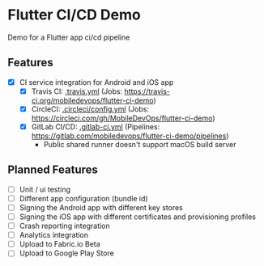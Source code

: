 # Flutter CI/CD Demo

Demo for a Flutter app ci/cd pipeline

## Features

- [x] CI service integration for Android and iOS app
    - [x] Travis CI: [.travis.yml](.travis.yml) (Jobs: https://travis-ci.org/mobiledevops/flutter-ci-demo)
    - [x] CircleCI: [.circleci/config.yml](.circleci/config.yml) (Jobs: https://circleci.com/gh/MobileDevOps/flutter-ci-demo)
    - [x] GitLab CI/CD: [.gitlab-ci.yml](.gitlab-ci.yml) (Pipelines: https://gitlab.com/mobiledevops/flutter-ci-demo/pipelines)
        - Public shared runner doesn't support macOS build server

## Planned Features

- [ ] Unit / ui testing
- [ ] Different app configuration (bundle id)
- [ ] Signing the Android app with different key stores
- [ ] Signing the iOS app with different certificates and provisioning profiles
- [ ] Crash reporting integration
- [ ] Analytics integration
- [ ] Upload to Fabric.io Beta
- [ ] Upload to Google Play Store
